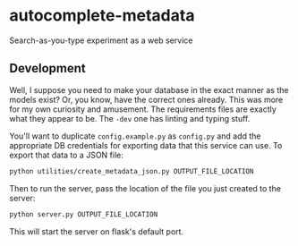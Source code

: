 # autocomplete-metadata
Search-as-you-type experiment as a web service

## Development
Well, I suppose you need to make your database in the exact manner as the models exist?  Or, you know, have the correct ones already.  This was more for my own curiosity and amusement.  The requirements files are exactly what they appear to be.  The `-dev` one has linting and typing stuff.

You'll want to duplicate `config.example.py` as `config.py` and add the appropriate DB credentials for exporting data that this service can use.  To export that data to a JSON file:

```sh
python utilities/create_metadata_json.py OUTPUT_FILE_LOCATION
```

Then to run the server, pass the location of the file you just created to the server:

```sh
python server.py OUTPUT_FILE_LOCATION
```

This will start the server on flask's default port.
